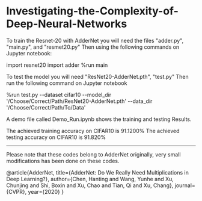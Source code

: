 # Investigating-the-Complexity-of-Deep-Neural-Networks

To train the Resnet-20 with AdderNet you will need the files "adder.py", "main.py", and "resmet20.py" Then using the following commands on Jupyter notebook:

import resnet20
import adder
%run main 

To test the model you will need "ResNet20-AdderNet.pth", "test.py" Then run the following command on Jupyter notebook

%run test.py --dataset cifar10 --model_dir '/Choose/Correct/Path/ResNet20-AdderNet.pth' --data_dir '/Choose/Correct/Path/To/Data'

A demo file called Demo_Run.ipynb shows the training and testing Results. 

The achieved training accuracy on CIFAR10 is 91.1200%
The achieved testing accuracy on CIFAR10 is 91.820%

------------------------------------------------------------------------------------------------------------------
Please note that these codes belong to AdderNet originally, very small modifications has been done on these codes.

@article{AdderNet,
	title={AdderNet: Do We Really Need Multiplications in Deep Learning?},
	author={Chen, Hanting and Wang, Yunhe and Xu, Chunjing and Shi, Boxin and Xu, Chao and Tian, Qi and Xu, Chang},
	journal={CVPR},
	year={2020}
}
